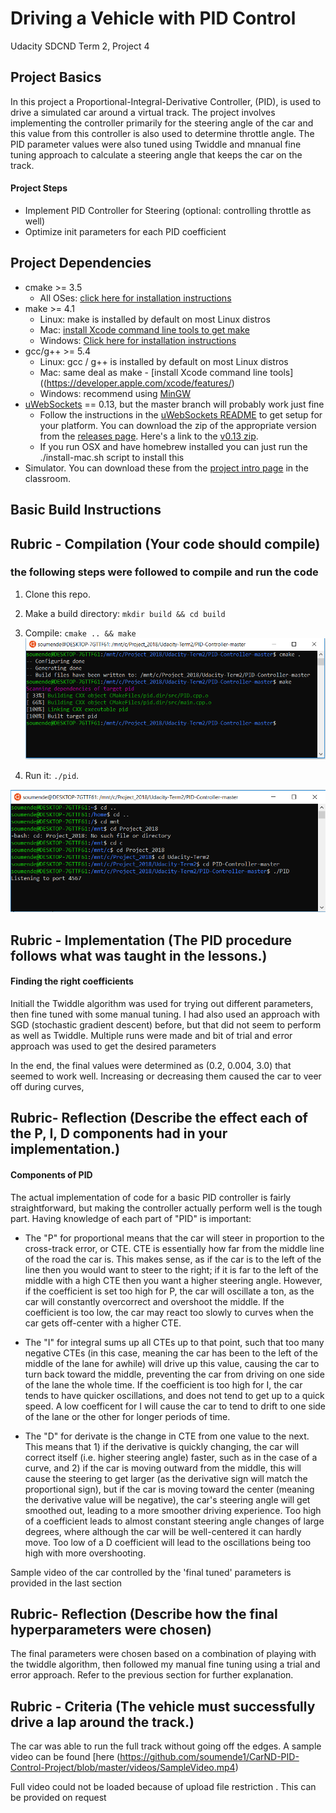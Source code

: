 # Driving a Vehicle with PID Control
Udacity SDCND Term 2, Project 4

## Project Basics
In this project a Proportional-Integral-Derivative Controller, (PID), is used  to drive a simulated car around a virtual track. The project involves implementing the controller primarily for the steering angle of the car and this value from this controller is also used to determine throttle angle. The PID parameter values were also tuned using Twiddle and mnanual fine tuning approach to calculate a steering angle that keeps the car on the track.

#### Project Steps
* Implement PID Controller for Steering (optional: controlling throttle as well)
* Optimize init parameters for each PID coefficient

## Project Dependencies

* cmake >= 3.5
  * All OSes: [click here for installation instructions](https://cmake.org/install/)
* make >= 4.1
  * Linux: make is installed by default on most Linux distros
  * Mac: [install Xcode command line tools to get make](https://developer.apple.com/xcode/features/)
  * Windows: [Click here for installation instructions](http://gnuwin32.sourceforge.net/packages/make.htm)
* gcc/g++ >= 5.4
  * Linux: gcc / g++ is installed by default on most Linux distros
  * Mac: same deal as make - [install Xcode command line tools]((https://developer.apple.com/xcode/features/)
  * Windows: recommend using [MinGW](http://www.mingw.org/)
* [uWebSockets](https://github.com/uWebSockets/uWebSockets) == 0.13, but the master branch will probably work just fine
  * Follow the instructions in the [uWebSockets README](https://github.com/uWebSockets/uWebSockets/blob/master/README.md) to get setup for your platform. You can download the zip of the appropriate version from the [releases page](https://github.com/uWebSockets/uWebSockets/releases). Here's a link to the [v0.13 zip](https://github.com/uWebSockets/uWebSockets/archive/v0.13.0.zip).
  * If you run OSX and have homebrew installed you can just run the ./install-mac.sh script to install this
* Simulator. You can download these from the [project intro page](https://github.com/udacity/CarND-PID-Control-Project/releases) in the classroom.

## Basic Build Instructions 
## Rubric - Compilation (Your code should compile)
### the following steps were followed to compile and run the code

1. Clone this repo.
2. Make a build directory: `mkdir build && cd build`
3. Compile: `cmake .. && make`
![See Screenshot](./images/make_build.PNG)

4. Run it: `./pid`. 

![See Screenshot](./images/listening_mode.PNG)

## Rubric - Implementation (The PID procedure follows what was taught in the lessons.)
#### Finding the right coefficients

Initiall the Twiddle algorithm was used for trying out different parameters, then fine tuned with some manual tuning. I had also used an approach with SGD (stochastic gradient descent) before, but that did not seem to perform as well as Twiddle. Multiple runs were made and bit of trial and error approach was used to get the desired parameters

In the end, the final values were determined as (0.2, 0.004, 3.0) that seemed to work well. Increasing or decreasing them caused the  car to veer off during curves, 

## Rubric- Reflection  (Describe the effect each of the P, I, D components had in your implementation.)

#### Components of PID

The actual implementation of code for a basic PID controller is fairly straightforward, but making the controller actually perform well is the tough part. Having knowledge of each part of "PID" is important:
-  The "P" for proportional means that the car will steer in proportion to the cross-track error, or CTE. CTE is essentially how far from the middle line of the road the car is. This makes sense, as if the car is to the left of the line then you would want to steer to the right; if it is far to the left of the middle with a high CTE then you want a higher steering angle. However, if the coefficient is set too high for P, the car will oscillate a ton, as the car will constantly overcorrect and overshoot the middle. If the coefficient is too low, the car may react too slowly to curves when the car gets off-center with a higher CTE.

-  The "I" for integral sums up all CTEs up to that point, such that too many negative CTEs (in this case, meaning the car has been to the left of the middle of the lane for awhile) will drive up this value, causing the car to turn back toward the middle, preventing the car from driving on one side of the lane the whole time. If the coefficient is too high for I, the car tends to have quicker oscillations, and does not tend to get up to a quick speed. A low coefficent for I will cause the car to tend to drift to one side of the lane or the other for longer periods of time.

-  The "D" for derivate is the change in CTE from one value to the next. This means that 1) if the derivative is quickly changing, the car will correct itself (i.e. higher steering angle) faster, such as in the case of a curve, and 2) if the car is moving outward from the middle, this will cause the steering to get larger (as the derivative sign will match the proportional sign), but if the car is moving toward the center (meaning the derivative value will be negative), the car's steering angle will get smoothed out, leading to a more smoother driving experience. Too high of a coefficient leads to almost constant steering angle changes of large degrees, where although the car will be well-centered it can hardly move. Too low of a D coefficient will lead to the oscillations being too high with more overshooting.

Sample video of the car controlled by the 'final tuned' parameters is provided in the last section

## Rubric- Reflection (Describe how the final hyperparameters were chosen)

The final parameters were chosen based on a combination of playing with the twiddle algorithm, then followed my manual fine tuning using a trial and error approach. Refer to the previous section for further explanation.


## Rubric - Criteria (The vehicle must successfully drive a lap around the track.)
The car was able to run the full track without going off the edges. A sample video can be found [here (https://github.com/soumende1/CarND-PID-Control-Project/blob/master/videos/SampleVideo.mp4)

Full video could not be loaded because of upload file restriction . This can be provided on request

